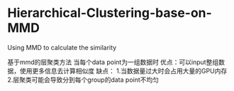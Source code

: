 # Hierarchical-Clustering-base-on-MMD
Using MMD to calculate the similarity

基于mmd的层聚类方法
当每个data point为一组数据时
优点：可以input整组数据，使用更多信息去计算相似度
缺点：
1.当数据量过大时会占用大量的GPU内存
2.层聚类可能会导致分到每个group的data point不均匀
